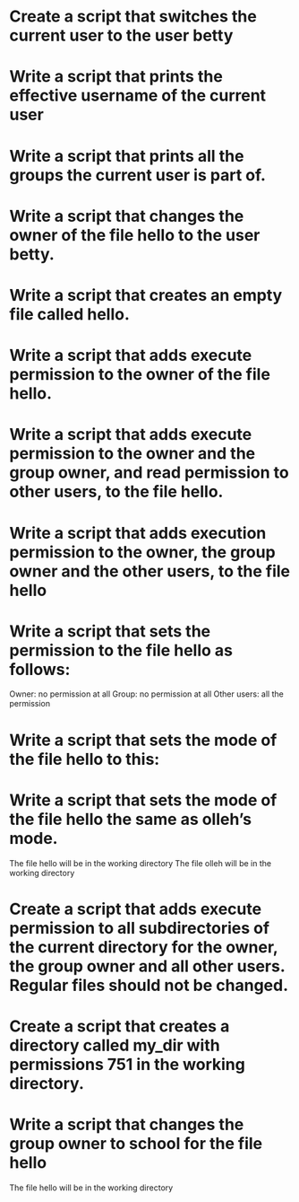 # Create a script that switches the current user to the user betty
# Write a script that prints the effective username of the current user
# Write a script that prints all the groups the current user is part of.
# Write a script that changes the owner of the file hello to the user betty.
# Write a script that creates an empty file called hello.
# Write a script that adds execute permission to the owner of the file hello.
# Write a script that adds execute permission to the owner and the group owner, and read permission to other users, to the file hello.
# Write a script that adds execution permission to the owner, the group owner and the other users, to the file hello
# Write a script that sets the permission to the file hello as follows:

Owner: no permission at all
Group: no permission at all
Other users: all the permission
# Write a script that sets the mode of the file hello to this:
# Write a script that sets the mode of the file hello the same as olleh’s mode.

The file hello will be in the working directory
The file olleh will be in the working directory
# Create a script that adds execute permission to all subdirectories of the current directory for the owner, the group owner and all other users. Regular files should not be changed.
# Create a script that creates a directory called my_dir with permissions 751 in the working directory.
# Write a script that changes the group owner to school for the file hello

The file hello will be in the working directory
